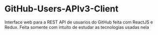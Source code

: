 # GitHub-Users-APIv3-Client
Interface web para a REST API de usuarios do GitHub feita com ReactJS e Redux. Feita somente com intuito de estudar as tecnologias usadas nela